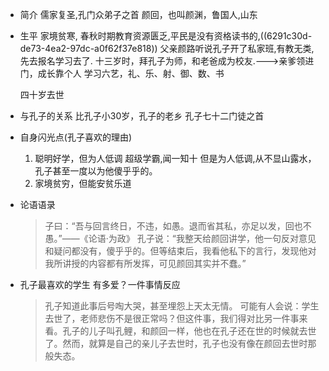 - 简介
  儒家复圣,孔门众弟子之首
  颜回，也叫颜渊，鲁国人,山东
- 生平
  家境贫寒,
  春秋时期教育资源匮乏,平民是没有资格读书的,((6291c30d-de73-4ea2-97dc-a0f62f37e818)) 
  父亲颜路听说孔子开了私家班,有教无类,先去报名学习去了.
  十三岁时，拜孔子为师，和老爸成为校友.--->亲爹领进门，成长靠个人
  学习六艺，礼、乐、射、御、数、书
  
  四十岁去世
- 与孔子的关系
  比孔子小30岁，孔子的老乡
  孔子七十二门徒之首
- 自身闪光点(孔子喜欢的理由)
  1. 聪明好学，但为人低调
  超级学霸,闻一知十
  但是为人低调,从不显山露水，孔子甚至一度以为他傻乎乎的。
  2. 家境贫穷，但能安贫乐道
- 论语语录
  >子曰：“吾与回言终日，不违，如愚。退而省其私，亦足以发，回也不愚。”——《论语·为政》
  孔子说：“我整天给颜回讲学，他一句反对意见和疑问都没有，傻乎乎的。但等结束后，我看他私下的言行，发现他对我所讲授的内容都有所发挥，可见颜回其实并不蠢。”
- 孔子最喜欢的学生
  有多爱？一件事情反应
  >孔子知道此事后号啕大哭，甚至埋怨上天太无情。
  可能有人会说：学生去世了，老师悲伤不是很正常吗？但这件事，我们得对比另一件事来看。孔子的儿子叫孔鲤，和颜回一样，他也在孔子还在世的时候就去世了。然而，就算是自己的亲儿子去世时，孔子也没有像在颜回去世时那般失态。